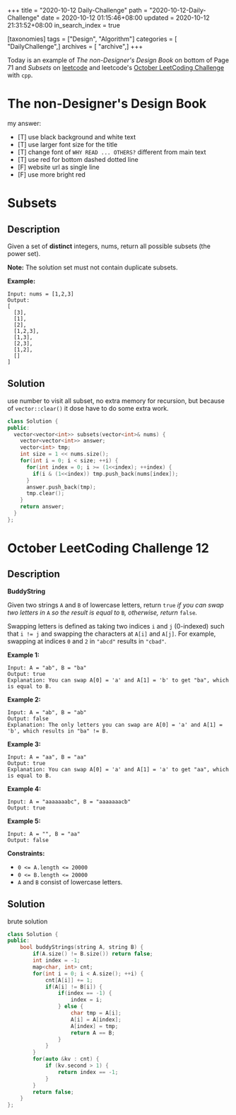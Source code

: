 +++
title = "2020-10-12 Daily-Challenge"
path = "2020-10-12-Daily-Challenge"
date = 2020-10-12 01:15:46+08:00
updated = 2020-10-12 21:31:52+08:00
in_search_index = true

[taxonomies]
tags = ["Design", "Algorithm"]
categories = [ "DailyChallenge",]
archives = [ "archive",]
+++

Today is an example of *The non-Designer's Design Book* on bottom of Page 71 and *Subsets* on [leetcode](https://leetcode.com/problems/subsets/) and leetcode's [October LeetCoding Challenge](https://leetcode.com/explore/challenge/card/october-leetcoding-challenge/560/week-2-october-8th-october-14th/3492/) with `cpp`.

<!-- more -->

# The non-Designer's Design Book

my answer:

- [T] use black background and white text
- [T] use larger font size for the title
- [T] change font of `WHY READ ... OTHERS?` different from main text
- [T] use red for bottom dashed dotted line
- [F] website url as single line
- [F] use more bright red

# Subsets

## Description

Given a set of **distinct** integers, nums, return all possible subsets (the power set).

**Note:** The solution set must not contain duplicate subsets.

**Example:**

```
Input: nums = [1,2,3]
Output:
[
  [3],
  [1],
  [2],
  [1,2,3],
  [1,3],
  [2,3],
  [1,2],
  []
]
```

## Solution

use number to visit all subset, no extra memory for recursion, but because of `vector::clear()` it dose have to do some extra work.

``` cpp
class Solution {
public:
  vector<vector<int>> subsets(vector<int>& nums) {
    vector<vector<int>> answer;
    vector<int> tmp;
    int size = 1 << nums.size();
    for(int i = 0; i < size; ++i) {
      for(int index = 0; i >= (1<<index); ++index) {
        if(i & (1<<index)) tmp.push_back(nums[index]);
      }
      answer.push_back(tmp);
      tmp.clear();
    }
    return answer;
  }
};
```

# October LeetCoding Challenge 12

## Description

**BuddyString**

Given two strings `A` and `B` of lowercase letters, return `true` *if you can swap two letters in* `A` *so the result is equal to* `B`*, otherwise, return* `false`*.*

Swapping letters is defined as taking two indices `i` and `j` (0-indexed) such that `i != j` and swapping the characters at `A[i]` and `A[j]`. For example, swapping at indices `0` and `2` in `"abcd"` results in `"cbad"`.

**Example 1:**

```
Input: A = "ab", B = "ba"
Output: true
Explanation: You can swap A[0] = 'a' and A[1] = 'b' to get "ba", which is equal to B.
```

**Example 2:**

```
Input: A = "ab", B = "ab"
Output: false
Explanation: The only letters you can swap are A[0] = 'a' and A[1] = 'b', which results in "ba" != B.
```

**Example 3:**

```
Input: A = "aa", B = "aa"
Output: true
Explanation: You can swap A[0] = 'a' and A[1] = 'a' to get "aa", which is equal to B.
```

**Example 4:**

```
Input: A = "aaaaaaabc", B = "aaaaaaacb"
Output: true
```

**Example 5:**

```
Input: A = "", B = "aa"
Output: false
```

**Constraints:**

- `0 <= A.length <= 20000`
- `0 <= B.length <= 20000`
- `A` and `B` consist of lowercase letters.

## Solution

brute solution

``` cpp
class Solution {
public:
    bool buddyStrings(string A, string B) {
        if(A.size() != B.size()) return false;
        int index = -1;
        map<char, int> cnt;
        for(int i = 0; i < A.size(); ++i) {
            cnt[A[i]] += 1;
            if(A[i] != B[i]) {
                if(index == -1) {
                    index = i;
                } else {
                    char tmp = A[i];
                    A[i] = A[index];
                    A[index] = tmp;
                    return A == B;
                }
            }
        }
        for(auto &kv : cnt) {
            if (kv.second > 1) {
                return index == -1;
            }
        }
        return false;
    }
};
```